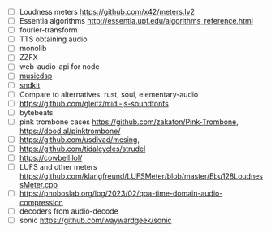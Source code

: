 
* [ ] Loudness meters https://github.com/x42/meters.lv2
* [ ] Essentia algorithms http://essentia.upf.edu/algorithms_reference.html
* [ ] fourier-transform
* [ ] TTS obtaining audio
* [ ] monolib
* [ ] ZZFX
* [ ] web-audio-api for node
* [ ] [musicdsp](https://github.com/bdejong/musicdsp/tree/master/source)
* [ ] [sndkit](https://github.com/paulbatchelor/sndkit)
* [ ] Compare to alternatives: rust, soul, elementary-audio
* [ ] https://github.com/gleitz/midi-js-soundfonts
* [ ] bytebeats
* [ ] pink trombone cases https://github.com/zakaton/Pink-Trombone, https://dood.al/pinktrombone/
* [ ] https://github.com/usdivad/mesing,
* [ ] https://github.com/tidalcycles/strudel
* [ ] https://cowbell.lol/
* [ ] LUFS and other meters https://github.com/klangfreund/LUFSMeter/blob/master/Ebu128LoudnessMeter.cpp
* [ ] https://phoboslab.org/log/2023/02/qoa-time-domain-audio-compression
* [ ] decoders from audio-decode
* [ ] sonic https://github.com/waywardgeek/sonic